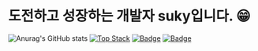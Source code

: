 # 도전하고 성장하는 개발자 suky입니다. 😁

![Anurag's GitHub stats](https://github-readme-stats.vercel.app/api?username=0xsuky&show_icons=true&theme=radical)
[![Top Stack](https://widget.realdeveloper.pro/api/top?stack=JavaScript,Express,React)](https://github.com/kijepark)
[![Badge](https://widget.realdeveloper.pro/api/badge?title=Languages%20and%20Framework&badges=Javascript,Express,React,Python,C,Socket.io)](https://github.com/kijepark)
[![Badge](https://widget.realdeveloper.pro/api/badge?title=Database%20and%20DevOps&badges=MySQL,Sequelize,Github,Github%20Action,Docker)](https://github.com/kijepark)
